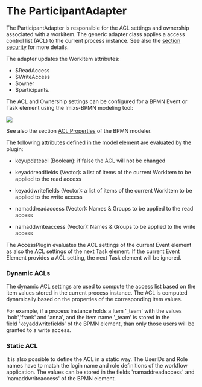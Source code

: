 # The ParticipantAdapter

The ParticipantAdapter is responsible for the ACL settings and ownership associated with a workitem.
The generic adapter class  applies a access control list (ACL) to the current process instance. See also the [section security](../acl.html) for more details.  

 The adapter updates the WorkItem attributes:

* $ReadAccess 
* $WriteAccess
* $owner
* $participants.

The ACL and Ownership settings can be configured for a BPMN Event or Task element using the Imixs-BPMN modeling tool:


<img src="../../images/modelling/bpmn_screen_21.png"/>  

See also the section [ACL Properties](http://www.imixs.org/doc/modelling/activities.html#ACL_Properties) of the BPMN modeler. 

The following attributes defined in the model element are evaluated by the plugin:

 * keyupdateacl (Boolean): if false the ACL will not be changed
 
 * keyaddreadfields (Vector): a list of items of the current WorkItem to be applied to the read access
 
 * keyaddwritefields (Vector): a list of items of the current WorkItem to be applied to the write access
 
 * namaddreadaccess (Vector): Names & Groups to be applied to the read access
 
 * namaddwriteaccess (Vector): Names & Groups to be applied to the write access

The AccessPlugin  evaluates the ACL settings of the current Event element as also the  ACL settings of the next Task element. 
If the current Event Element provides a ACL setting, the next Task element will be ignored. 



### Dynamic ACLs

The dynamic ACL settings are used to compute the access list based on the item values stored in the current process instance. 
The ACL is computed dynamically based on the properties of the corresponding item values. 

For example, if a process instance holds a Item '\_team' with the values 'bob','frank' and 'anna', and the item name '\_team' is stored in the  
field 'keyaddwritefields' of the BPMN element, than only those users will be granted to a write access. 


### Static ACL 
It is also possible to define the ACL in a static way. The UserIDs and Role names have to match the  login name and role definitions of the workflow application. The values can be stored in the fields 'namaddreadaccess' and 'namaddwriteaccess' of the BPMN element.  
  